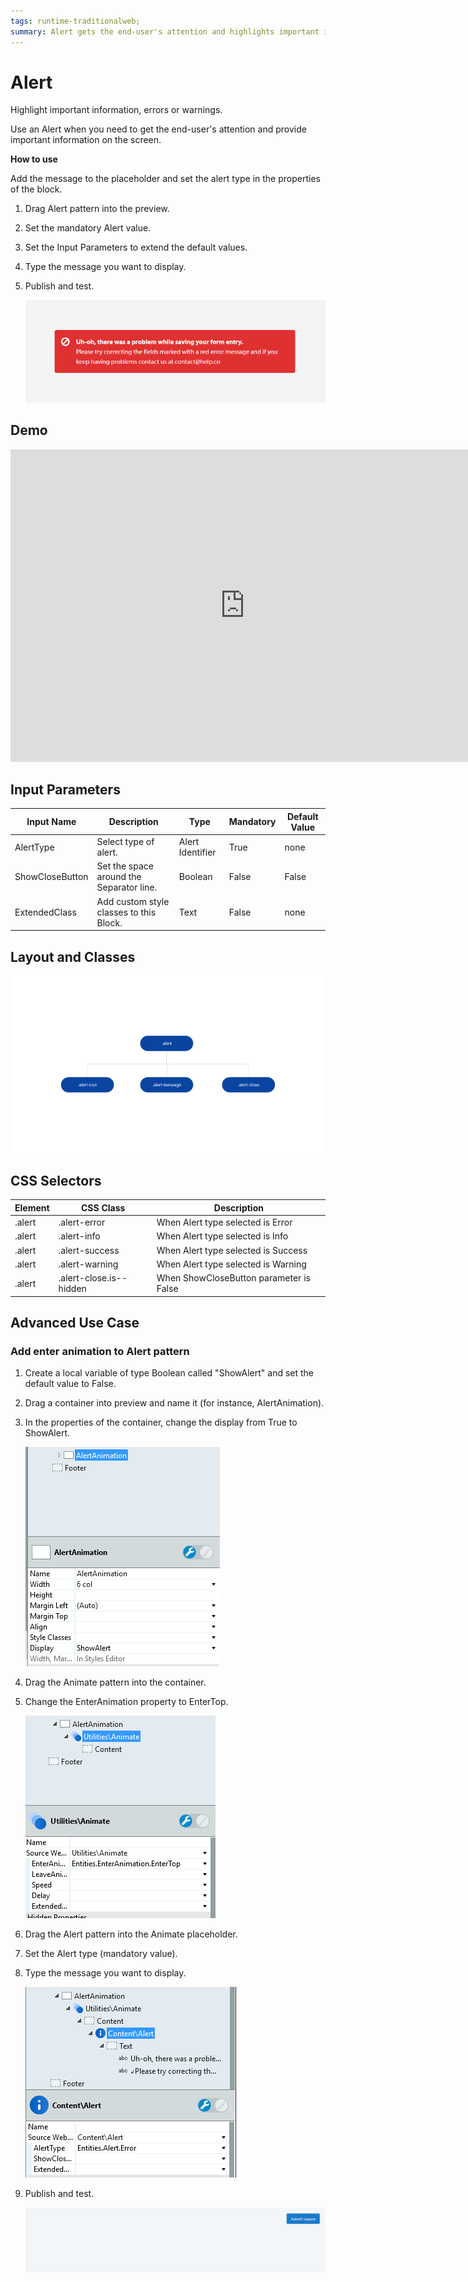 ```yaml
---
tags: runtime-traditionalweb; 
summary: Alert gets the end-user's attention and highlights important information, errors or warnings on the screen.
---
```


# Alert

Highlight important information, errors or warnings.

Use an Alert when you need to get the end-user's attention and provide important information on the screen.

**How to use**

Add the message to the placeholder and set the alert type in the properties of the block.

1. Drag Alert pattern into the preview.
1. Set the mandatory Alert value.
1. Set the Input Parameters to extend the default values.
1. Type the message you want to display.
1. Publish and test.

    ![](<images/alert-image-1.png>)

## Demo

<iframe width="750" height="500" src="https://www.youtube.com/embed/gknfwE7WX4U" frameborder="0" allow="accelerometer; autoplay; encrypted-media; gyroscope; picture-in-picture" allowfullscreen></iframe>

## Input Parameters

| **Input Name** |  **Description** |  **Type** | **Mandatory** | **Default Value** |
|---|---|---|---|---|
| AlertType  | Select type of alert. | Alert Identifier | True | none |
| ShowCloseButton  | Set the space around the Separator line. | Boolean | False | False |
| ExtendedClass  |  Add custom style classes to this Block. |  Text | False | none |

## Layout and Classes

![](<images/alert-image-2.png>)

## CSS Selectors

| **Element** |  **CSS Class** |  **Description**  |
| --- | --- | --- |
| .alert | .alert-error |  When Alert type selected is Error  |
| .alert | .alert-info |  When Alert type selected is Info  |
| .alert | .alert-success |  When Alert type selected is Success  |
| .alert | .alert-warning |  When Alert type selected is Warning  |
| .alert | .alert-close.is--hidden |  When ShowCloseButton parameter is False  |

## Advanced Use Case

### Add enter animation to Alert pattern

1. Create a local variable of type Boolean called "ShowAlert" and set the default value to False.
1. Drag a container into preview and name it (for instance, AlertAnimation).
1. In the properties of the container, change the display from True to ShowAlert.

    ![](<images/alert-image-3.png>)

1. Drag the Animate pattern into the container.
1. Change the EnterAnimation property to EnterTop.

    ![](<images/alert-image-4.png>)

1. Drag the Alert pattern into the Animate placeholder.
1. Set the Alert type (mandatory value).
1. Type the message you want to display.

    ![](<images/alert-image-5.png>)
    
1. Publish and test.

    ![](<images/alert-image-6.gif>)

